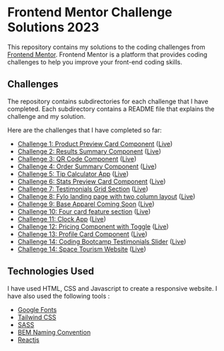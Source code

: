 # Frontend Mentor Challenge Solutions 2023

This repository contains my solutions to the coding challenges from [Frontend Mentor](https://www.frontendmentor.io/). Frontend Mentor is a platform that provides coding challenges to help you improve your front-end coding skills.

## Challenges

The repository contains subdirectories for each challenge that I have completed. Each subdirectory contains a README file that explains the challenge and my solution.

Here are the challenges that I have completed so far:

- [Challenge 1: Product Preview Card Component](./product-preview-card-component/) ([Live](https://product-card-sreeh.netlify.app/))
- [Challenge 2: Results Summary Component](./results-summary-component/) ([Live](https://results-summary-sreeh.netlify.app/))
- [Challenge 3: QR Code Component](./qr-code-component/) ([Live](https://qr-code-sreeh.netlify.app/))
- [Challenge 4: Order Summary Component](./order-summary-component/) ([Live](https://order-summary-sreeh.netlify.app/))
- [Challenge 5: Tip Calculator App](./tip-calculator-app/) ([Live](https://tip-calculator-sreeh.netlify.app/))
- [Challenge 6: Stats Preview Card Component](./stats-preview-card-component/) ([Live](https://stats-preview-sreeh.netlify.app/))
- [Challenge 7: Testimonials Grid Section](./testimonials-grid-section/) ([Live](https://testimonials-grid-sreeh.netlify.app/))
- [Challenge 8: Fylo landing page with two column layout](./fylo-landing-page-with-two-column-layout/) ([Live](https://fylo-landing-sreeh.netlify.app/))
- [Challenge 9: Base Apparel Coming Soon](./base-apparel-coming-soon) ([Live](https://base-apparel-sreeh.netlify.app/))
- [Challenge 10: Four card feature section](./four-card-feature-section) ([Live](https://four-card-sreeh.netlify.app/))
- [Challenge 11: Clock App](./clock-app) ([Live](https://clock-app-sreeh.netlify.app/))
- [Challenge 12: Pricing Component with Toggle](./pricing-component-with-toggle) ([Live](https://pricing-component-sreeh.netlify.app/))
- [Challenge 13: Profile Card Component](./profile-card-component) ([Live](https://profile-card-sreeh.netlify.app/))
- [Challenge 14: Coding Bootcamp Testimonials Slider](./coding-bootcamp-testimonials-slider) ([Live](https://coding-bootcamp-sreeh.netlify.app/))
- [Challenge 14: Space Tourism Website](./space-tourism-website) ([Live](https://fm-space-sreeh.vercel.app/))

## Technologies Used

I have used HTML, CSS and Javascript to create a responsive website. I have also used the following tools :

- [Google Fonts](https://fonts.google.com/)
- [Tailwind CSS](https://tailwindcss.com/)
- [SASS](https://sass-lang.com/)
- [BEM Naming Convention](https://en.bem.info/methodology/naming-convention/)
- [Reactjs](https://reactjs.dev)
